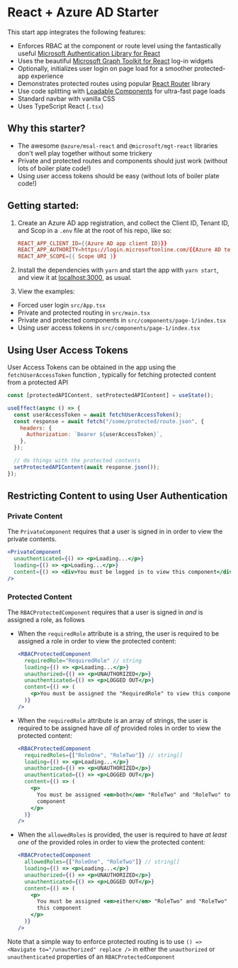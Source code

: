 # React + Azure AD Starter

This start app integrates the following features:

- Enforces RBAC at the component or route level using the fantastically
  useful [Microsoft Authentication Library for
  React](https://www.npmjs.com/package/@azure/msal-react)
- Uses the beautiful [Microsoft Graph Toolkit for
  React](https://www.npmjs.com/package/@microsoft/mgt-react) log-in widgets
- Optionally, initializes user login on page load for a smoother protected-app experience
- Demonstrates protected routes using popular [React Router](https://reactrouter.com/en/main) library
- Use code splitting with [Loadable Components](https://loadable-components.com/) for ultra-fast page loads
- Standard navbar with vanilla CSS
- Uses TypeScript React (`.tsx`)

## Why this starter?

- The awesome `@azure/msal-react` and `@microsoft/mgt-react` libraries don't
  well play together without some trickery
- Private and protected routes and components should just work (without lots
  of boiler plate code!)
- Using user access tokens should be easy (without lots of boiler plate code!)

## Getting started:

1. Create an Azure AD app registration, and collect the Client ID, Tenant ID,
   and Scop in a `.env` file at the root of his repo, like so:

   ```toml
   REACT_APP_CLIENT_ID={{Azure AD app client ID}}}
   REACT_APP_AUTHORITY=https://login.microsoftonline.com/{{Azure AD tenant ID}}}
   REACT_APP_SCOPE={{ Scope URI }}
   ```

1. Install the dependencies with `yarn` and start the app with `yarn start`,
   and view it at [localhost:3000](), as usual.

1. View the examples:

- Forced user login `src/App.tsx`
- Private and protected routing in `src/main.tsx`
- Private and protected components in `src/components/page-1/index.tsx`
- Using user access tokens in `src/components/page-1/index.tsx`

## Using User Access Tokens

User Access Tokens can be obtained in the app using the
`fetchUserAccessToken` function , typically for fetching protected content
from a protected API

```js
const [protectedAPIContent, setProtectedAPIContent] = useState();

useEffect(async () => {
  const userAccessToken = await fetchUserAccessToken();
  const response = await fetch("/some/protected/route.json", {
    headers: {
      Authorization: `Bearer ${userAccessToken}`,
    },
  });

  // do things with the protected contents
  setProtectedAPIContent(await response.json());
});
```

## Restricting Content to using User Authentication

### Private Content

The `PrivateComponent` requires that a user is signed in in order to view the
private contents.

```jsx
<PrivateComponent
  unauthenticated={() => <p>Loading...</p>}
  loading={() => <p>Loading...</p>}
  content={() => <div>You must be logged in to view this component</div>}
/>
```

### Protected Content

The `RBACProtectedComponent` requires that a user is signed in _and_ is
assigned a role, as follows

- When the `requiredRole` attribute is a string, the user is required to be
  assigned a role in order to view the protected content:

  ```jsx
  <RBACProtectedComponent
    requiredRole="RequiredRole" // string
    loading={() => <p>Loading...</p>}
    unauthorized={() => <p>UNAUTHORIZED</p>}
    unauthenticated={() => <p>LOGGED OUT</p>}
    content={() => (
      <p>You must be assigned the "RequiredRole" to view this component</p>
    )}
  />
  ```

- When the `requiredRole` attribute is an array of strings, the user is
  required to be assigned have _all of_ provided roles in order to view the
  protected content:

  ```jsx
  <RBACProtectedComponent
    requiredRoles={["RoleOne", "RoleTwo"]} // string[]
    loading={() => <p>Loading...</p>}
    unauthorized={() => <p>UNAUTHORIZED</p>}
    unauthenticated={() => <p>LOGGED OUT</p>}
    content={() => (
      <p>
        You must be assigned <em>both</em> "RoleTwo" and "RoleTwo" to view this
        component
      </p>
    )}
  />
  ```

- When the `allowedRoles` is provided, the user is required to have _at least
  one_ of the provided roles in order to view the protected content:

  ```jsx
  <RBACProtectedComponent
    allowedRoles={["RoleOne", "RoleTwo"]} // string[]
    loading={() => <p>Loading...</p>}
    unauthorized={() => <p>UNAUTHORIZED</p>}
    unauthenticated={() => <p>LOGGED OUT</p>}
    content={() => (
      <p>
        You must be assigned <em>either</em> "RoleTwo" and "RoleTwo" to view
        this component
      </p>
    )}
  />
  ```

Note that a simple way to enforce protected routing is to use `() =>
<Navigate to="/unauthorized" replace />` in either the `unauthorized` or
`unauthenticated` properties of an `RBACProtectedComponent`

